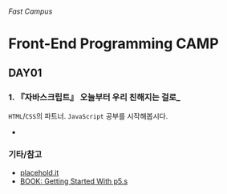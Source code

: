 ###### Fast Campus

# Front-End Programming CAMP

## DAY01

### 1. 『자바스크립트』 오늘부터 우리 친해지는 걸로_

`HTML`/`CSS`의 파트너. `JavaScript` 공부를 시작해봅시다.

-

### 기타/참고

- [placehold.it](http://placehold.it/)
- [BOOK: Getting Started With p5.s](https://www.dropbox.com/s/i4g1696o5voquoh/getting-started-with-p5-js.pdf?dl=0)
